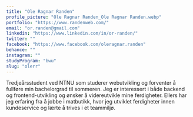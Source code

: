 ```yaml
---
title: "Ole Ragnar Randen"
profile_picture: "Ole Ragnar Randen_Ole Ragnar Randen.webp"
portfolio: "https://www.randenweb.com/"
email: "or.randen@gmail.com"
linkedin: "https://www.linkedin.com/in/or-randen/"
twitter: ""
facebook: "https://www.facebook.com/oleragnar.randen"
behance: ""
instagram: ""
studyProgram: "bwu"
slug: "olerr"
---
```


Tredjeårsstudent ved NTNU som studerer webutvikling og forventer å fullføre min bachelorgrad til sommeren. Jeg er interessert i både backend og frontend-utvikling og ønsker å videreutvikle mine ferdigheter. Ellers har jeg erfaring fra å jobbe i matbutikk, hvor jeg utviklet ferdigheter innen kundeservice og lærte å trives i et teammiljø.
